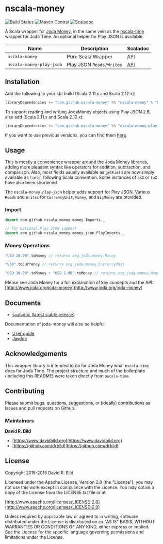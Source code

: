 # nscala-money
[![Build Status](https://travis-ci.org/nscala-money/nscala-money.svg?branch=master)](https://travis-ci.org/nscala-money/nscala-money)
[![Maven Central](https://maven-badges.herokuapp.com/maven-central/com.github.nscala-money/nscala-money_2.11/badge.svg)](https://maven-badges.herokuapp.com/maven-central/com.github.nscala-money/nscala-money_2.11)
[![Scaladoc](http://javadoc-badge.appspot.com/com.github.nscala-money/nscala-money_2.11.svg?label=scaladoc)](http://javadoc-badge.appspot.com/com.github.nscala-money/nscala-money_2.11)

A Scala wrapper for [Joda Money](http://www.joda.org/joda-money/), in
the same vein as the
[nscala-time](https://github.com/nscala-time/nscala-time) wrapper for
Joda Time. An optional helper for Play JSON is available.

| Name | Description | Scaladoc |
|------|-------------|----------|
|`nscala-money`|Pure Scala Wrapper|[API](https://maven-badges.herokuapp.com/maven-central/com.github.nscala-money/nscala-money_2.11)|
|`nscala-money-play-json`|Play JSON `Reads/Writes`|[API](https://maven-badges.herokuapp.com/maven-central/com.github.nscala-money/nscala-money-play-json_2.11/)|

## Installation

Add the following to your sbt build (Scala 2.11.x and Scala 2.12.x):

```scala
libraryDependencies += "com.github.nscala-money" %% "nscala-money" % "0.13.0"
```

To support reading and writing JodaMoney objects using Play JSON 2.6, also add (Scala 2.11.x and Scala 2.12.x):

```scala
libraryDependencies += "com.github.nscala-money" %% "nscala-money-play-json" % "0.13.0"
```

If you want to use previous versions, you can find them [here](https://search.maven.org/#search%7Cga%7C1%7Cg%3A%22com.github.nscala-money%22).

## Usage

This is mostly a convenience wrapper around the Joda Money libraries, adding more pleasant syntax like operators for addition, subtraction, and comparison. Also, most fields usually available as `getField` are now simply available as `field`, following Scala convention.  Some instances of `asX` or `toX` have also been shortened.

The `nscala-money-play-json` helper adds support for Play JSON.
Various `Reads` and `Writes` for `CurrencyUnit`, `Money`, and
`BigMoney` are provided.

### Import
```scala
import com.github.nscala_money.money.Imports._

// For optional Play JSON support
import com.github.nscala_money.money.json.PlayImports._
```

### Money Operations
```scala
"USD 10.99".toMoney // returns org.joda.money.Money

"USD".toCurrency // returns org.joda.money.CurrencyUnit

"USD 10.99".toMoney + "USD 1.00".toMoney // returns org.joda.money.Money = USD 11.99
```

Please see Joda Money for a full explanation of key concepts and the API:
[http://www.joda.org/joda-money](http://www.joda.org/joda-money)

## Documents

 - [scaladoc (latest stable release)](http://javadoc-badge.appspot.com/com.github.nscala-money/nscala-money_2.11)

Documentation of joda-money will also be helpful.
 - [User guide](http://www.joda.org/joda-money/userguide.html)
 - [Javdoc](http://www.joda.org/joda-money/apidocs/index.html)

## Acknowledgements

This wrapper library is intended to do for Joda Money what
`nscala-time` does for Joda Time. The project structure and much of
the boilerplate (including this README) were taken directly from
`nscala-time`.

## Contributing

Please submit bugs, questions, suggestions, or (ideally) contributions
as issues and pull requests on Github.

### Maintainers
**David R. Bild**

+ [https://www.davidbild.org](https://www.davidbild.org)
+ [https://github.com/drbild](https://github.com/drbild)

## License
Copyright 2015-2016 David R. Bild

Licensed under the Apache License, Version 2.0 (the "License"); you may not use
this work except in compliance with the License. You may obtain a copy of the
License from the LICENSE.txt file or at

[http://www.apache.org/licenses/LICENSE-2.0](http://www.apache.org/licenses/LICENSE-2.0)

Unless required by applicable law or agreed to in writing, software distributed
under the License is distributed on an "AS IS" BASIS, WITHOUT WARRANTIES OR
CONDITIONS OF ANY KIND, either express or implied. See the License for the
specific language governing permissions and limitations under the License.
